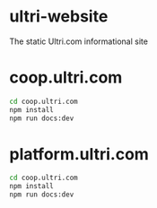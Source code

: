 # ultri-website
The static Ultri.com informational site

# coop.ultri.com

```sh
cd coop.ultri.com
npm install
npm run docs:dev
```

# platform.ultri.com

```sh
cd coop.ultri.com
npm install
npm run docs:dev
```

# 